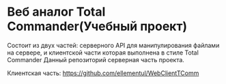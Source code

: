 Веб аналог Total Commander(Учебный проект)
=========================================

Состоит из двух частей: серверного API для манипулирования файлами на сервере, и клиентской части которая выполнена в стиле Total Commander
Данный репозиторий серверная часть проекта.

Клиентская часть: https://github.com/ellementul/WebClientTComm